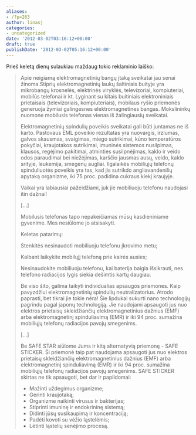 ```yaml
---
aliases:
- /?p=263
author: linasj
categories:
- uncategorized
date: '2012-03-02T03:16:12+00:00'
draft: true
publishDate: '2012-03-02T05:16:12+00:00'
---
```

Prieš keletą dienų sulaukiau maždaug tokio reklaminio laiško:

> Apie neigiamą elektromagnetinių bangų įtaką sveikatai jau senai žinoma.Stiprių elektromagnetinių laukų šaltiniais buityje yra mikrobangų krosnelės, elektrinės viryklės, televizoriai, kompiuteriai, mobilūs telefonai ir kt. Lyginant su kitais buitiniais elektroniniais prietaisais (televizoriais, kompiuteriais), mobilaus ryšio priemonės generuoja žymiai galingesnes elektromagnetines bangas. Mokslininkų nuomone mobilusis telefonas vienas iš žalingiausių sveikatai.
> 
> Elektromagnetinių spindulių poveikis sveikatai gali būti juntamas ne iš karto. Pastovaus EML poveikio rezultatas yra nuovargis, irzlumas, galvos skausmas, svaigimas, miego sutrikimai, kūno temperatūros pokyčiai, kraujotakos sutrikimai, imuninės sistemos nusilpimas, klausos, regėjimo pakitimai, atminties susilpnėjimas, kaklo ir veido odos paraudimai bei niežėjimas, karščio jausmas ausų, veido, kaklo srityje, leukemija, smegenų augliai. Ilgalaikės mobiliųjų telefonų spinduliuotės poveikis yra tas, kad jis sutrikdo angliavandenilių apytaką organizme, iki 75 proc. padidina cukraus kiekį kraujyje.
> 
> Vaikai yra labiausiai pažeidžiami, juk jie mobiliuoju telefonu naudojasi itin dažnai!
> 
> [...]
> 
> Mobilusis telefonas tapo nepakeičiamas mūsų kasdieniniame gyvenime. Mes nesiūlome jo atsisakyti.
> 
> Keletas patarimų:
> 
> Stenkitės nesinaudoti mobiliuoju telefonu įkrovimo metu;
> 
> Kalbant laikykite mobilųjį telefoną prie kairės ausies;
> 
> Nesinaudokite mobiliuoju telefonu, kai baterija baigia išsikrauti, nes telefono radiacijos lygis siekia dešimtis kartų daugiau.
> 
> Be viso šito, galima taikyti individualias apsaugos priemones. Kaip pavyzdžiui elektromagnetinių spindulių neutralizatorius. Atrodo paprasti, bet tikrai jie tokie nėra! Šie lipdukai sukurti nano technologijų pagrindu pagal japonų technologiją. Jie naudojami apsaugoti jus nuo elektros prietaisų skleidžiančių elektromagnetinius dažnius (EMF) arba elektromagnetinį spinduliavimą (EMR) ir iki 94 proc. sumažina mobiliųjų telefonų radiacijos pavojų smegenims.
> 
> [...]
> 
> Be SAFE STAR siūlome Jums ir kitą alternatyvią priemonę - SAFE STICKER. Ši priemonė taip pat naudojama apsaugoti jus nuo elektros prietaisų skleidžiančių elektromagnetinius dažnius (EMF) arba elektromagnetinį spinduliavimą (EMR) ir iki 94 proc. sumažina mobiliųjų telefonų radiacijos pavojų smegenims. SAFE STICKER skirtas ne tik apsaugoti, bet dar ir papildomai:
> * Mažinti uždegimus organizme;
> * Gerinti kraujotaką;
> * Organizme naikinti virusus ir bakterijas;
> * Stiprinti imuninę ir endokrininę sistemą;
> * Didinti jūsų susikaupimą ir koncentraciją;
> * Padėti kovoti su vėžio ląstelėmis;
> * Lėtinti ląstelių senėjimo procesą.
> 
> 
> 


 
